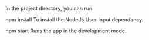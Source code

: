 In the project directory, you can run:

npm install
To install the NodeJs User input dependancy.

npm start
Runs the app in the development mode.
